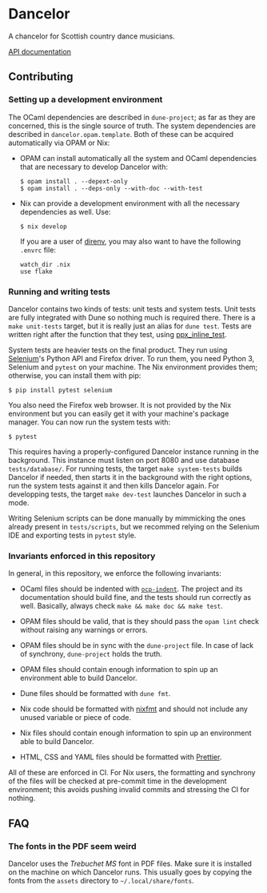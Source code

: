 # Dancelor

A chancelor for Scottish country dance musicians.

[API documentation](https://paris-branch.github.io/dancelor/dancelor)

## Contributing

### Setting up a development environment

The OCaml dependencies are described in `dune-project`; as far as they are
concerned, this is the single source of truth. The system dependencies are
described in `dancelor.opam.template`. Both of these can be acquired
automatically via OPAM or Nix:

- OPAM can install automatically all the system and OCaml dependencies that are
  necessary to develop Dancelor with:

  ```console
  $ opam install . --depext-only
  $ opam install . --deps-only --with-doc --with-test
  ```

- Nix can provide a development environment with all the necessary dependencies
  as well. Use:

  ```console
  $ nix develop
  ```

  If you are a user of [direnv], you may also want to have the following
  `.envrc` file:

  ```
  watch_dir .nix
  use flake
  ```

[direnv]: https://direnv.net/

### Running and writing tests

Dancelor contains two kinds of tests: unit tests and system tests. Unit tests
are fully integrated with Dune so nothing much is required there. There is a
`make unit-tests` target, but it is really just an alias for `dune test`. Tests
are written right after the function that they test, using [ppx_inline_test].

[ppx_inline_test]: https://github.com/janestreet/ppx_inline_test

System tests are heavier tests on the final product. They run using [Selenium]'s
Python API and Firefox driver. To run them, you need Python 3, Selenium and
`pytest` on your machine. The Nix environment provides them; otherwise, you can
install them with pip:

```console
$ pip install pytest selenium
```

You also need the Firefox web browser. It is not provided by the Nix environment
but you can easily get it with your machine's package manager. You can now run
the system tests with:

```console
$ pytest
```

This requires having a properly-configured Dancelor instance running in the
background. This instance must listen on port 8080 and use database
`tests/database/`. For running tests, the target `make system-tests` builds
Dancelor if needed, then starts it in the background with the right options, run
the system tests against it and then kills Dancelor again. For developping
tests, the target `make dev-test` launches Dancelor in such a mode.

Writing Selenium scripts can be done manually by mimmicking the ones already
present in `tests/scripts`, but we recommed relying on the Selenium IDE and
exporting tests in `pytest` style.

[selenium]: https://www.selenium.dev/

### Invariants enforced in this repository

In general, in this repository, we enforce the following invariants:

- OCaml files should be indented with [`ocp-indent`]. The project and its
  documentation should build fine, and the tests should run correctly as well.
  Basically, always check `make && make doc && make test`.

- OPAM files should be valid, that is they should pass the `opam lint` check
  without raising any warnings or errors.

- OPAM files should be in sync with the `dune-project` file. In case of lack of
  synchrony, `dune-project` holds the truth.

- OPAM files should contain enough information to spin up an environment able to
  build Dancelor.

- Dune files should be formatted with `dune fmt`.

- Nix code should be formatted with [nixfmt] and should not include any unused
  variable or piece of code.

- Nix files should contain enough information to spin up an environment able to
  build Dancelor.

- HTML, CSS and YAML files should be formatted with [Prettier].

[nixfmt]: https://github.com/serokell/nixfmt
[prettier]: https://prettier.io/
[`ocp-indent`]: http://www.typerex.org/ocp-indent.html

All of these are enforced in CI. For Nix users, the formatting and synchrony of
the files will be checked at pre-commit time in the development environment;
this avoids pushing invalid commits and stressing the CI for nothing.

## FAQ

### The fonts in the PDF seem weird

Dancelor uses the _Trebuchet MS_ font in PDF files. Make sure it is installed on
the machine on which Dancelor runs. This usually goes by copying the fonts from
the `assets` directory to `~/.local/share/fonts`.

